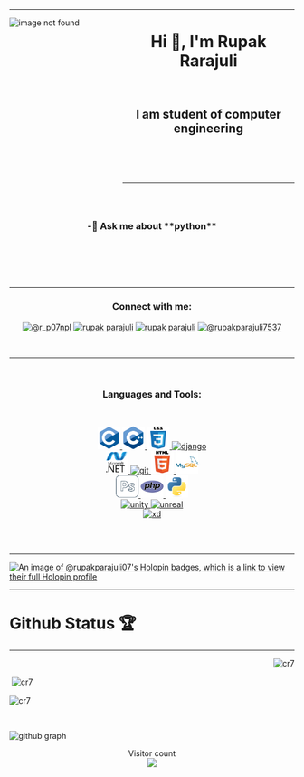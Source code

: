 <br>
<br>
<hr>
<img src="https://github.com/RUPAKparajuli07/RUPAKparajuli07/assets/110843279/b51d7ae4-39a4-4184-ad81-4183d17f0d2e" alt="image not found" align="left" height="300" width="200">

<center>
<h1 align="center">Hi 👋, I'm Rupak Rarajuli</h1>
  <br>
<h2 align="center">I am student of computer engineering</h2><br>
</center>
<br>
<br>
<hr>
<center>
<h3 align="left"-🌱 I’m currently learning **python**</h3>
  <br>
<h3 anign="left">-💬 Ask me about **python**</h3>
  
</center>
<br>
<br>
<br>
<br>
<hr>
<center>
<h3 align="center">Connect with me:</h3>
<p align="center">
<a href="https://twitter.com/@r_p07npl" target="blank"><img align="center" src="https://raw.githubusercontent.com/rahuldkjain/github-profile-readme-generator/master/src/images/icons/Social/twitter.svg" alt="@r_p07npl" height="30" width="40" /></a>
<a href="https://linkedin.com/in/rupak parajuli" target="blank"><img align="center" src="https://raw.githubusercontent.com/rahuldkjain/github-profile-readme-generator/master/src/images/icons/Social/linked-in-alt.svg" alt="rupak parajuli" height="30" width="40" /></a>
<a href="https://fb.com/rupak parajuli" target="blank"><img align="center" src="https://raw.githubusercontent.com/rahuldkjain/github-profile-readme-generator/master/src/images/icons/Social/facebook.svg" alt="rupak parajuli" height="30" width="40" /></a>
<a href="https://www.youtube.com/c/@rupakparajuli7537" target="blank"><img align="center" src="https://raw.githubusercontent.com/rahuldkjain/github-profile-readme-generator/master/src/images/icons/Social/youtube.svg" alt="@rupakparajuli7537" height="30" width="40" /></a>

</p>
<br>
</center> 
<hr>
<br>
<h3 align="center">Languages and Tools:</h3>
<br>

<p align="center">  <a href="https://www.cprogramming.com/" target="_blank" rel="noreferrer"> <img src="https://raw.githubusercontent.com/devicons/devicon/master/icons/c/c-original.svg" alt="c" width="40" height="40"/> </a> <a href="https://www.w3schools.com/cpp/" target="_blank" rel="noreferrer"> <img src="https://raw.githubusercontent.com/devicons/devicon/master/icons/cplusplus/cplusplus-original.svg" alt="cplusplus" width="40" height="40"/> </a><a href="https://www.w3schools.com/css/" target="_blank" rel="noreferrer"> <img src="https://raw.githubusercontent.com/devicons/devicon/master/icons/css3/css3-original-wordmark.svg" alt="css3" width="40" height="40"/> </a><a href="https://www.djangoproject.com/" target="_blank" rel="noreferrer"> <img src="https://cdn.worldvectorlogo.com/logos/django.svg" alt="django" width="40" height="40"/> </a><br><a href="https://dotnet.microsoft.com/" target="_blank" rel="noreferrer"> <img src="https://raw.githubusercontent.com/devicons/devicon/master/icons/dot-net/dot-net-original-wordmark.svg" alt="dotnet" width="40" height="40"/> </a><a href="https://git-scm.com/" target="_blank" rel="noreferrer"> <img src="https://www.vectorlogo.zone/logos/git-scm/git-scm-icon.svg" alt="git" width="40" height="40"/> </a><a href="https://www.w3.org/html/" target="_blank" rel="noreferrer"> <img src="https://raw.githubusercontent.com/devicons/devicon/master/icons/html5/html5-original-wordmark.svg" alt="html5" width="40" height="40"/> </a><a href="https://www.mysql.com/" target="_blank" rel="noreferrer"> <img src="https://raw.githubusercontent.com/devicons/devicon/master/icons/mysql/mysql-original-wordmark.svg" alt="mysql" width="40" height="40"/> </a><br><a href="https://www.photoshop.com/en" target="_blank" rel="noreferrer"> <img src="https://raw.githubusercontent.com/devicons/devicon/master/icons/photoshop/photoshop-line.svg" alt="photoshop" width="40" height="40"/> </a><a href="https://www.php.net" target="_blank" rel="noreferrer"> <img src="https://raw.githubusercontent.com/devicons/devicon/master/icons/php/php-original.svg" alt="php" width="40" height="40"/> </a><a href="https://www.python.org" target="_blank" rel="noreferrer"> <img src="https://raw.githubusercontent.com/devicons/devicon/master/icons/python/python-original.svg" alt="python" width="40" height="40"/> </a><br><a href="https://unity.com/" target="_blank" rel="noreferrer"> <img src="https://www.vectorlogo.zone/logos/unity3d/unity3d-icon.svg" alt="unity" width="40" height="40"/> </a><a href="https://unrealengine.com/" target="_blank" rel="noreferrer"> <img src="https://raw.githubusercontent.com/kenangundogan/fontisto/036b7eca71aab1bef8e6a0518f7329f13ed62f6b/icons/svg/brand/unreal-engine.svg" alt="unreal" width="40" height="40"/> </a><br><a href="https://www.adobe.com/products/xd.html" target="_blank" rel="noreferrer"> <img src="https://cdn.worldvectorlogo.com/logos/adobe-xd.svg" alt="xd" width="40" height="40"/> </a> </p>

<br>
<br>
<hr>

[![An image of @rupakparajuli07's Holopin badges, which is a link to view their full Holopin profile](https://holopin.me/rupakparajuli07)](https://holopin.io/@rupakparajuli07)
<hr>

<h1>Github Status 🏆</h1>

<hr>

<center>
    <p><img align="right" src="https://github-readme-stats.vercel.app/api/top-langs?username=RUPAKparajuli07&show_icons=true&locale=en&layout=compact" alt="cr7" /></p>
</center>
<br>
<p>&nbsp;<img align="center" src="https://github-readme-stats.vercel.app/api?username=RUPAKparajuli07&show_icons=true&locale=en" alt="cr7" /> 

<p><img align="center" src="https://github-readme-streak-stats.herokuapp.com/?user=RUPAKparajuli07&show_icons=true&locale=en" alt="cr7"  /> 
</p>

<br>

![github graph](https://github-readme-activity-graph.vercel.app/graph?username=RUPAKparajuli07&theme=react)
<br>

<p align="center"> 
  Visitor count<br>
  <img src="https://profile-counter.glitch.me/RUPAKparajuli07/count.svg" />
</p>
